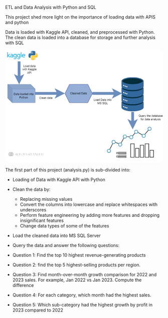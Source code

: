 ETL and Data Analysis with Python and SQL

This project shed more light on the importance of loading data with APIS and python

Data is loaded with Kaggle API, cleaned, and preprocessed with Python. The clean data is loaded into a database for storage and further analysis with SQL

![alt text](<data analysis.jpg>)

The first part of this project (analysis.py) is sub-divided into:
- Loading of Data with Kaggle API with Python
- Clean the data by:
  - Replacing missing values
  - Convert the columns into lowercase and replace whitespaces with underscores
  - Perform feature engineering by adding more features and dropping insignificant features
  - Change data types of some of the features
- Load the cleaned data into MS SQL Server

- Query the data and answer the following questions:
 - Question 1: Find the top 10 highest revenue-generating products
 - Question 2: find the top 5 highest-selling products per region.
 - Question 3: Find month-over-month growth comparison  for 2022 and 2023 sales. For example, Jan 2022 vs Jan 2023. Compute the difference
- Question 4: For each category, which month had the highest sales.
- Question 5: Which sub-category had the highest growth by profit in 2023 compared to 2022
